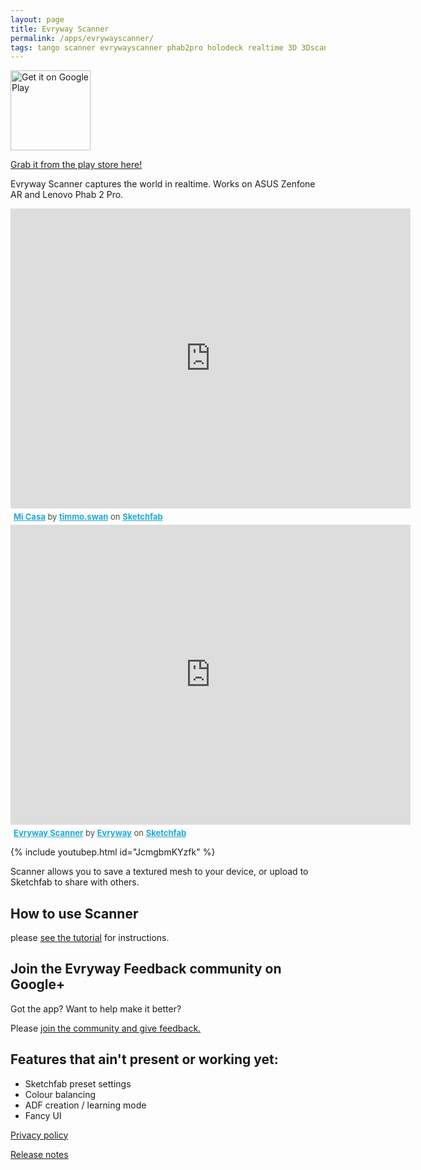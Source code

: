 ```yaml
---
layout: page
title: Evryway Scanner
permalink: /apps/evrywayscanner/
tags: tango scanner evrywayscanner phab2pro holodeck realtime 3D 3Dscanner projecttango zenfonear ASUS_A002 scanning
---
```


<a href='https://play.google.com/store/apps/details?id=com.evryway.scanner.a1&pcampaignid=MKT-Other-global-all-co-prtnr-py-PartBadge-Mar2515-1'>
<img alt='Get it on Google Play' src='https://play.google.com/intl/en_us/badges/images/generic/en_badge_web_generic.png' height="128" />
</a>

[Grab it from the play store here!](https://play.google.com/store/apps/details?id=com.evryway.scanner.a1)

Evryway Scanner captures the world in realtime. Works on ASUS Zenfone AR and Lenovo Phab 2 Pro.

<div class="sketchfab-embed-wrapper"><iframe width="640" height="480" src="https://sketchfab.com/models/74db2b0558644c3081a4893055c18a90/embed" frameborder="0" allowvr allowfullscreen mozallowfullscreen="true" webkitallowfullscreen="true" onmousewheel=""></iframe>

<p style="font-size: 13px; font-weight: normal; margin: 5px; color: #4A4A4A;">
    <a href="https://sketchfab.com/models/74db2b0558644c3081a4893055c18a90?utm_medium=embed&utm_source=website&utm_campain=share-popup" target="_blank" style="font-weight: bold; color: #1CAAD9;">Mi Casa</a>
    by <a href="https://sketchfab.com/timmo.swan?utm_medium=embed&utm_source=website&utm_campain=share-popup" target="_blank" style="font-weight: bold; color: #1CAAD9;">timmo.swan</a>
    on <a href="https://sketchfab.com?utm_medium=embed&utm_source=website&utm_campain=share-popup" target="_blank" style="font-weight: bold; color: #1CAAD9;">Sketchfab</a>
</p>
</div>

<iframe width="640" height="480" src="https://sketchfab.com/playlists/embed?collection=a37ee3f4013d4b4c923a8c74ea2fb1d5" frameborder="0" allowvr allowfullscreen mozallowfullscreen="true" webkitallowfullscreen="true" onmousewheel=""></iframe>

<p style="font-size: 13px; font-weight: normal; margin: 5px; color: #4A4A4A;">
    <a href="https://sketchfab.com/Evryway/collections/evryway-scanner?utm_source=website&utm_medium=embed&utm_campaign=share-popup" target="_blank" style="font-weight: bold; color: #1CAAD9;">Evryway Scanner</a>
    by <a href="https://sketchfab.com/Evryway?utm_source=website&utm_medium=embed&utm_campaign=share-popup" target="_blank" style="font-weight: bold; color: #1CAAD9;">Evryway</a>
    on <a href="https://sketchfab.com?utm_source=website&utm_medium=embed&utm_campaign=share-popup" target="_blank" style="font-weight: bold; color: #1CAAD9;">Sketchfab</a>
</p>

{% include youtubep.html id="JcmgbmKYzfk" %}

Scanner allows you to save a textured mesh to your device, or upload to Sketchfab to share with others.

## How to use Scanner

please [see the tutorial](tutorial) for instructions.

## Join the Evryway Feedback community on Google+

Got the app? Want to help make it better? 

Please [join the community and give feedback.](https://plus.google.com/communities/104588434400522026854)

## Features that ain't present or working yet:

* Sketchfab preset settings
* Colour balancing
* ADF creation / learning mode
* Fancy UI

[Privacy policy](privacy_policy)

[Release notes](release_notes)

